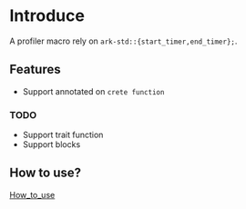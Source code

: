 # Introduce
A profiler macro rely on `ark-std::{start_timer,end_timer};`.



## Features
* Support annotated on `crete function`

### TODO
* Support trait function
* Support blocks


## How to use?
[How_to_use](./profiler_macro/USER_GUILD.md)
